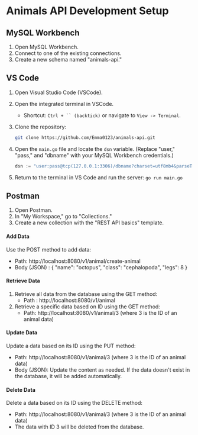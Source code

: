 # Animals API Development Setup

## MySQL Workbench
1. Open MySQL Workbench.
2. Connect to one of the existing connections.
3. Create a new schema named "animals-api."

## VS Code
1. Open Visual Studio Code (VSCode).
2. Open the integrated terminal in VSCode.
   - Shortcut: `Ctrl + `` (backtick)` or navigate to `View -> Terminal`.
3. Clone the repository:
   ```bash
   git clone https://github.com/Emma0123/animals-api.git
4. Open the `main.go` file and locate the `dsn` variable.
   (Replace "user," "pass," and "dbname" with your MySQL Workbench credentials.)

   ```go
   dsn := "user:pass@tcp(127.0.0.1:3306)/dbname?charset=utf8mb4&parseTime=True&loc=Local"

5. Return to the terminal in VS Code and run the server:
   `go run main.go`

## Postman
1. Open Postman.
2. In "My Workspace," go to "Collections."
3. Create a new collection with the "REST API basics" template.
   
#### Add Data
Use the POST method to add data:
* Path: http://localhost:8080/v1/animal/create-animal
* Body (JSON) :
  {
    "name": "octopus",
    "class": "cephalopoda",
    "legs": 8
}

#### Retrieve Data
1. Retrieve all data from the database using the GET method:
   * Path : http://localhost:8080/v1/animal
2. Retrieve a specific data based on ID using the GET method:
   * Path: http://localhost:8080/v1/animal/3
(where 3 is the ID of an animal data)

#### Update Data
Update a data based on its ID using the PUT method:
  * Path: http://localhost:8080/v1/animal/3
(where 3 is the ID of an animal data)
* Body (JSON): Update the content as needed. If the data doesn't exist in the database, it will be added automatically.

#### Delete Data 
Delete a data based on its ID using the DELETE method:
* Path: http://localhost:8080/v1/animal/3
(where 3 is the ID of an animal data)
* The data with ID 3 will be deleted from the database.
